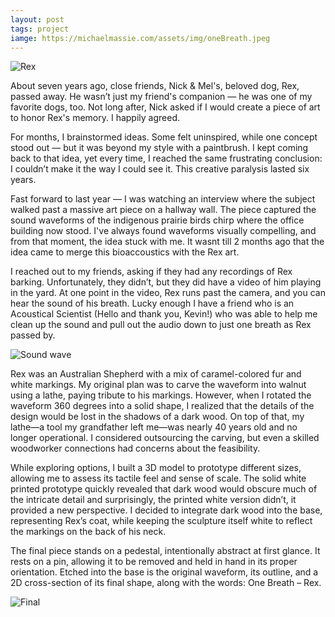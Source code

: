 ```yaml
---
layout: post
tags: project
iamge: https://michaelmassie.com/assets/img/oneBreath.jpeg
---
```


![Rex](https://michaelmassie.com/assets/img/rex.jpeg)

About seven years ago, close friends, Nick & Mel's, beloved dog, Rex, passed away. He wasn’t just my friend's companion — he was one of my favorite dogs, too. Not long after, Nick asked if I would create a piece of art to honor Rex's memory. I happily agreed.

For months, I brainstormed ideas. Some felt uninspired, while one concept stood out — but it was beyond my style with a paintbrush. I kept coming back to that idea, yet every time, I reached the same frustrating conclusion: I couldn’t make it the way I could see it. This creative paralysis lasted six years.

Fast forward to last year — I was watching an interview where the subject walked past a massive art piece on a hallway wall. The piece captured the sound waveforms of the indigenous prairie birds chirp where the office building now stood. I've always found waveforms visually compelling, and from that moment, the idea stuck with me. It wasnt till 2 months ago that the idea came to merge this bioaccoustics with the Rex art.

I reached out to my friends, asking if they had any recordings of Rex barking. Unfortunately, they didn’t, but they did have a video of him playing in the yard. At one point in the video, Rex runs past the camera, and you can hear the sound of his breath. Lucky enough I have a friend who is an Acoustical Scientist (Hello and thank you, Kevin!) who was able to help me clean up the sound and pull out the audio down to just one breath as Rex passed by.

![Sound wave](https://michaelmassie.com/assets/img/wavelength.png)

Rex was an Australian Shepherd with a mix of caramel-colored fur and white markings. My original plan was to carve the waveform into walnut using a lathe, paying tribute to his markings. However, when I rotated the waveform 360 degrees into a solid shape, I realized that the details of the design would be lost in the shadows of a dark wood. On top of that, my lathe—a tool my grandfather left me—was nearly 40 years old and no longer operational. I considered outsourcing the carving, but even a skilled woodworker connections had concerns about the feasibility.

While exploring options, I built a 3D model to prototype different sizes, allowing me to assess its tactile feel and sense of scale. The solid white printed prototype quickly revealed that dark wood would obscure much of the intricate detail and surprisingly, the printed white version didn’t, it provided a new perspective. I decided to integrate dark wood into the base, representing Rex’s coat, while keeping the sculpture itself white to reflect the markings on the back of his neck.

The final piece stands on a pedestal, intentionally abstract at first glance. It rests on a pin, allowing it to be removed and held in hand in its proper orientation. Etched into the base is the original waveform, its outline, and a 2D cross-section of its final shape, along with the words: One Breath – Rex.

![Final](https://michaelmassie.com/assets/img/oneBreath.jpeg)

